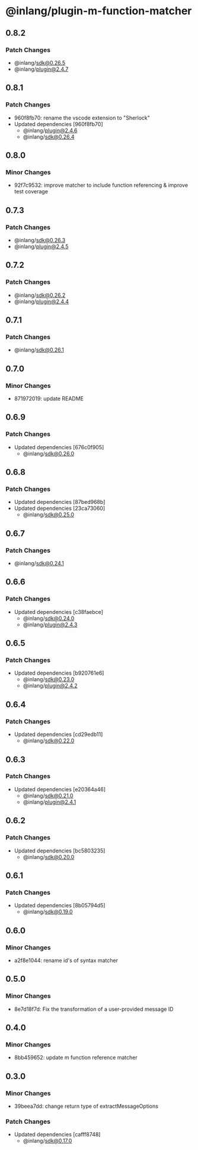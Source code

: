 # @inlang/plugin-m-function-matcher

## 0.8.2

### Patch Changes

- @inlang/sdk@0.26.5
- @inlang/plugin@2.4.7

## 0.8.1

### Patch Changes

- 960f8fb70: rename the vscode extension to "Sherlock"
- Updated dependencies [960f8fb70]
  - @inlang/plugin@2.4.6
  - @inlang/sdk@0.26.4

## 0.8.0

### Minor Changes

- 92f7c9532: improve matcher to include function referencing & improve test coverage

## 0.7.3

### Patch Changes

- @inlang/sdk@0.26.3
- @inlang/plugin@2.4.5

## 0.7.2

### Patch Changes

- @inlang/sdk@0.26.2
- @inlang/plugin@2.4.4

## 0.7.1

### Patch Changes

- @inlang/sdk@0.26.1

## 0.7.0

### Minor Changes

- 871972019: update README

## 0.6.9

### Patch Changes

- Updated dependencies [676c0f905]
  - @inlang/sdk@0.26.0

## 0.6.8

### Patch Changes

- Updated dependencies [87bed968b]
- Updated dependencies [23ca73060]
  - @inlang/sdk@0.25.0

## 0.6.7

### Patch Changes

- @inlang/sdk@0.24.1

## 0.6.6

### Patch Changes

- Updated dependencies [c38faebce]
  - @inlang/sdk@0.24.0
  - @inlang/plugin@2.4.3

## 0.6.5

### Patch Changes

- Updated dependencies [b920761e6]
  - @inlang/sdk@0.23.0
  - @inlang/plugin@2.4.2

## 0.6.4

### Patch Changes

- Updated dependencies [cd29edb11]
  - @inlang/sdk@0.22.0

## 0.6.3

### Patch Changes

- Updated dependencies [e20364a46]
  - @inlang/sdk@0.21.0
  - @inlang/plugin@2.4.1

## 0.6.2

### Patch Changes

- Updated dependencies [bc5803235]
  - @inlang/sdk@0.20.0

## 0.6.1

### Patch Changes

- Updated dependencies [8b05794d5]
  - @inlang/sdk@0.19.0

## 0.6.0

### Minor Changes

- a2f8e1044: rename id's of syntax matcher

## 0.5.0

### Minor Changes

- 8e7d18f7d: Fix the transformation of a user-provided message ID

## 0.4.0

### Minor Changes

- 8bb459652: update m function reference matcher

## 0.3.0

### Minor Changes

- 39beea7dd: change return type of extractMessageOptions

### Patch Changes

- Updated dependencies [cafff8748]
  - @inlang/sdk@0.17.0
